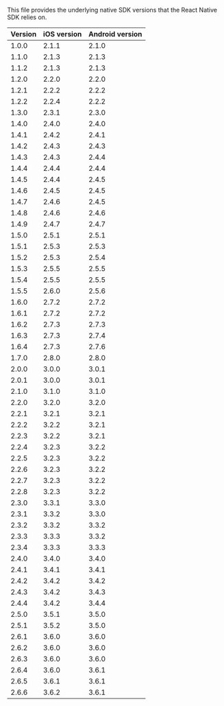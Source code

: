 This file provides the underlying native SDK versions that the React Native SDK relies on.

| Version | iOS version | Android version |
|---------|-------------|-----------------|
| 1.0.0   | 2.1.1       | 2.1.0           |
| 1.1.0   | 2.1.3       | 2.1.3           |
| 1.1.2   | 2.1.3       | 2.1.3           |
| 1.2.0   | 2.2.0       | 2.2.0           |
| 1.2.1   | 2.2.2       | 2.2.2           |
| 1.2.2   | 2.2.4       | 2.2.2           |
| 1.3.0   | 2.3.1       | 2.3.0           |
| 1.4.0   | 2.4.0       | 2.4.0           |
| 1.4.1   | 2.4.2       | 2.4.1           |
| 1.4.2   | 2.4.3       | 2.4.3           |
| 1.4.3   | 2.4.3       | 2.4.4           |
| 1.4.4   | 2.4.4       | 2.4.4           |
| 1.4.5   | 2.4.4       | 2.4.5           |
| 1.4.6   | 2.4.5       | 2.4.5           |
| 1.4.7   | 2.4.6       | 2.4.5           |
| 1.4.8   | 2.4.6       | 2.4.6           |
| 1.4.9   | 2.4.7       | 2.4.7           |
| 1.5.0   | 2.5.1       | 2.5.1           |
| 1.5.1   | 2.5.3       | 2.5.3           |
| 1.5.2   | 2.5.3       | 2.5.4           |
| 1.5.3   | 2.5.5       | 2.5.5           |
| 1.5.4   | 2.5.5       | 2.5.5           |
| 1.5.5   | 2.6.0       | 2.5.6           |
| 1.6.0   | 2.7.2       | 2.7.2           |
| 1.6.1   | 2.7.2       | 2.7.2           |
| 1.6.2   | 2.7.3       | 2.7.3           |
| 1.6.3   | 2.7.3       | 2.7.4           |
| 1.6.4   | 2.7.3       | 2.7.6           |
| 1.7.0   | 2.8.0       | 2.8.0           |
| 2.0.0   | 3.0.0       | 3.0.1           |
| 2.0.1   | 3.0.0       | 3.0.1           |
| 2.1.0   | 3.1.0       | 3.1.0           |
| 2.2.0   | 3.2.0       | 3.2.0           |
| 2.2.1   | 3.2.1       | 3.2.1           |
| 2.2.2   | 3.2.2       | 3.2.1           |
| 2.2.3   | 3.2.2       | 3.2.1           |
| 2.2.4   | 3.2.3       | 3.2.2           |
| 2.2.5   | 3.2.3       | 3.2.2           |
| 2.2.6   | 3.2.3       | 3.2.2           |
| 2.2.7   | 3.2.3       | 3.2.2           |
| 2.2.8   | 3.2.3       | 3.2.2           |
| 2.3.0   | 3.3.1       | 3.3.0           |
| 2.3.1   | 3.3.2       | 3.3.0           |
| 2.3.2   | 3.3.2       | 3.3.2           |
| 2.3.3   | 3.3.3       | 3.3.2           |
| 2.3.4   | 3.3.3       | 3.3.3           |
| 2.4.0   | 3.4.0       | 3.4.0           |
| 2.4.1   | 3.4.1       | 3.4.1           |
| 2.4.2   | 3.4.2       | 3.4.2           |
| 2.4.3   | 3.4.2       | 3.4.3           |
| 2.4.4   | 3.4.2       | 3.4.4           |
| 2.5.0   | 3.5.1       | 3.5.0           |
| 2.5.1   | 3.5.2       | 3.5.0           |
| 2.6.1   | 3.6.0       | 3.6.0           |
| 2.6.2   | 3.6.0       | 3.6.0           |
| 2.6.3   | 3.6.0       | 3.6.0           |
| 2.6.4   | 3.6.0       | 3.6.1           |
| 2.6.5   | 3.6.1       | 3.6.1           |
| 2.6.6   | 3.6.2       | 3.6.1           |